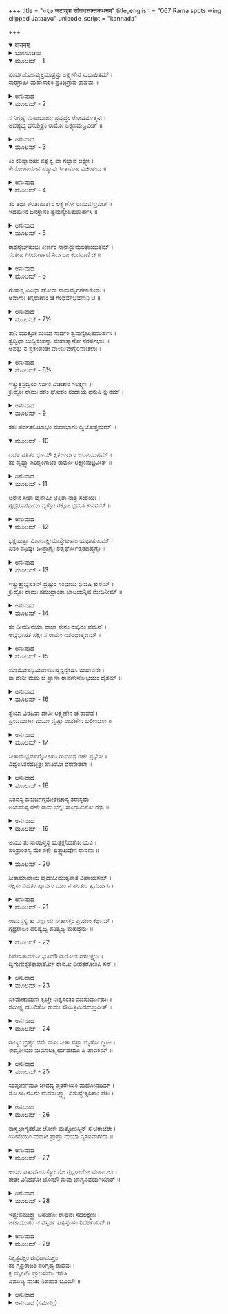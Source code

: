 +++
title = "०६७ जटायुषा सीतावृत्तान्तकथनम्"
title_english = "067 Rama spots wing clipped Jataayu"
unicode_script = "kannada"

+++
<details open><summary>वाचनम्</summary>

<div class="audioEmbed"  caption="श्रीराम-हरिसीताराममूर्ति-घनपाठिभ्यां वचनम्" src="https://archive.org/download/Ramayana-recitation-Sriram-harisItArAmamUrti-Ghanapaati-v2/Kanda_3/Kanda_3_ARK-067-Jataayuvaa_Sitaa_Vruthantha_Kathanam.mp3"></div>
</details>



<details><summary>ಭಾಗಸೂಚನಾ</summary>

ಶ್ರೀರಾಮ-ಲಕ್ಷ್ಮಣರು ಜಟಾಯುವನ್ನು ಸಂಧಿಸಿದುದು, ಶ್ರೀರಾಮನು ಜಟಾಯುವನ್ನು ಬಾಚಿ ತಬ್ಬಿಕೊಂಡು ಅತ್ತುದು
</details>

<details open><summary>ಮೂಲಮ್ - 1</summary>

ಪೂರ್ವಜೋಽಪ್ಯುಕ್ತಮಾತ್ರಸ್ತು ಲಕ್ಷ್ಮಣೇನ ಸುಭಾಷಿತಮ್ ।  
ಸಾರಗ್ರಾಹೀ ಮಹಾಸಾರಂ ಪ್ರತಿಜಗ್ರಾಹ ರಾಘವಃ ॥
</details>

<details><summary>ಅನುವಾದ</summary>

ಭಗವಾನ್ ಶ್ರೀರಾಮಚಂದ್ರನು ಎಲ್ಲ ವಸ್ತುಗಳ ಸಾರವನ್ನು ಗ್ರಹಿಸುವಂತಹವನು. ವಯಸ್ಸಿನಲ್ಲಿ ಹಿರಿಯವನಾಗಿದ್ದರೂ ಅವನು ಲಕ್ಷ್ಮಣನು ಹೇಳಿದ ಅತ್ಯಂತ ಸಾರಗರ್ಭಿತ ಉತ್ತಮ ವಚನಗಳನ್ನು ಕೇಳಿ ಅವನ್ನು ಸ್ವೀಕರಿಸಿದನು.॥1॥
</details>

<details open><summary>ಮೂಲಮ್ - 2</summary>

ಸ ನಿಗ್ರಹ್ಯ ಮಹಾಬಾಹುಃ ಪ್ರವೃದ್ಧಂ ರೋಷಮಾತ್ಮನಃ ।  
ಅವಷ್ಟಭ್ಯ ಧನುಶ್ಚಿತ್ರಂ ರಾಮೋ ಲಕ್ಷ್ಮಣಮಬ್ರವೀತ್ ॥
</details>

<details><summary>ಅನುವಾದ</summary>

ಅನಂತರ ಮಹಾಬಾಹು ಶ್ರೀರಾಮನು ಹೆಚ್ಚಿದ್ದ ತನ್ನ ರೋಷವನ್ನು ತಡೆದು ವಿಚಿತ್ರಧನುಸ್ಸನ್ನು ಇಳಿಸಿ ಲಕ್ಷ್ಮಣನಲ್ಲಿ ಹೇಳಿದನು.॥2॥
</details>

<details open><summary>ಮೂಲಮ್ - 3</summary>

ಕಿಂ ಕರಿಷ್ಯಾವಹೇ ವತ್ಸ ಕ್ವ ವಾ ಗಚ್ಛಾವ ಲಕ್ಷ್ಮಣ ।  
ಕೇನೋಪಾಯೇನ ಪಶ್ಯಾವಃ ಸೀತಾಮಿಹ ವಿಚಿಂತಯ ॥
</details>

<details><summary>ಅನುವಾದ</summary>

ವತ್ಸ! ಈಗ ನಾವು ಏನು ಮಾಡೋಣ? ಎಲ್ಲಿಗೆ ಹೋಗೋಣ? ಲಕ್ಷ್ಮಣಾ! ಯಾವ ಉಪಾಯದಿಂದ ಸೀತೆಯು ಇರುವ ಠಾವು ನಮಗೆ ತಿಳಿಯಬಹುದು? ಈಗ ಇದರ ಕುರಿತು ವಿಚಾರ ಮಾಡು.॥3॥
</details>

<details open><summary>ಮೂಲಮ್ - 4</summary>

ತಂ ತಥಾ ಪರಿತಾಪಾರ್ತಂ ಲಕ್ಷ್ಮಣೋ ರಾಮಮಬ್ರವೀತ್ ।  
ಇದಮೇವ ಜನಸ್ಥಾನಂ ತ್ವಮನ್ವೇಷಿತುಮರ್ಹಸಿ ॥
</details>

<details><summary>ಅನುವಾದ</summary>

ಆಗ ಲಕ್ಷ್ಮಣನು ಸಂತಾಪದಿಂದ ಪೀಡಿತನಾದ ಶ್ರೀರಾಮನಲ್ಲಿ ಹೇಳಿದನು - ಅಣ್ಣ! ನೀನು ಈ ಜನಸ್ಥಾನದಲ್ಲೇ ಸೀತೆಯನ್ನು ಹುಡುಕಬೇಕು.॥4॥
</details>

<details open><summary>ಮೂಲಮ್ - 5</summary>

ರಾಕ್ಷಸೈರ್ಬಹುಭಿಃ ಕೀರ್ಣಂ ನಾನಾದ್ರುಮಲತಾಯುತಮ್ ।  
ಸಂತೀಹ ಗಿರಿದುರ್ಗಾಣಿ ನಿರ್ದರಾಃ ಕಂದರಾಣಿ ಚ ॥
</details>

<details><summary>ಅನುವಾದ</summary>

ನಾನಾ ಪ್ರಕಾರದ ವೃಕ್ಷ-ಲತೆಗಳಿಂದ ಕೂಡಿದ ಈ ಘನ ವನವು ಅನೇಕ ರಾಕ್ಷಸರಿಂದ ತುಂಬಿದೆ. ಇದರಲ್ಲಿ ಪರ್ವತಗಳ ಮೇಲೆ ಅನೇಕ ದುರ್ಗಮ ಸ್ಥಾನ, ಒಡೆದ ಬಂಡೆಗಳು ಮತ್ತು ಕಂದಕಗಳಿವೆ.॥5॥
</details>

<details open><summary>ಮೂಲಮ್ - 6</summary>

ಗುಹಾಶ್ಚ ವಿವಿಧಾ ಘೋರಾ ನಾನಾಮೃಗಗಣಾಕುಲಾಃ ।  
ಆವಾಸಾಃ ಕಿನ್ನರಾಣಾಂ ಚ ಗಂಧರ್ವಭವನಾನಿ ಚ ॥
</details>

<details><summary>ಅನುವಾದ</summary>

ಅಲ್ಲಿ ಬಗೆ-ಬಗೆ ಭಯಂಕರ ಗುಹೆಗಳಿವೆ, ಅವು ನಾನಾ ರೀತಿಯ ಮೃಗಗಳಿಂದ ತುಂಬಿವೆ. ಇಲ್ಲಿಯ ಪರ್ವತಗಳ ಮೇಲೆ ಕಿನ್ನರರ ಆವಾಸ ಸ್ಥಾನಗಳು ಮತ್ತು ಗಂಧರ್ವರ ಭವನಗಳೂ ಇವೆ.॥6॥
</details>

<details open><summary>ಮೂಲಮ್ - 7½</summary>

ತಾನಿ ಯುಕ್ತೋ ಮಯಾ ಸಾರ್ಧಂ ತ್ವಮನ್ವೇಷಿತುಮರ್ಹಸಿ ।  
ತ್ವದ್ವಿಧಾ ಬುದ್ಧಿಸಂಪನ್ನಾ ಮಹಾತ್ಮಾನೋ ನರರ್ಷಭಾಃ ॥  
ಆಪತ್ಸು ನ ಪ್ರಕಂಪಂತೇ ವಾಯುವೇಗೈರಿವಾಚಲಾಃ ।
</details>

<details><summary>ಅನುವಾದ</summary>

ನನ್ನೊಂದಿಗೆ ನೀನು ಆ ಎಲ್ಲ ಸ್ಥಾನಗಳಲ್ಲಿ ಸೀತೆಯನ್ನು ಹುಡುಕು. ವಾಯುವಿನ ವೇಗದಿಂದ ಪರ್ವತಗಳು ಕಂಪಿಸುವುದಿಲ್ಲವೋ, ಹಾಗೆಯೇ ನಿನ್ನಂತಹ ಬುದ್ಧಿವಂತ ಮಹಾತ್ಮಾ ನರಶ್ರೇಷ್ಠರು ಆಪತ್ತಿನಲ್ಲೂ ವಿಚಲಿತರಾಗುವುದಿಲ್ಲ.॥7½॥
</details>

<details open><summary>ಮೂಲಮ್ - 8½</summary>

ಇತ್ಯುಕ್ತಸ್ತದ್ವನಂ ಸರ್ವಂ ವಿಚಚಾರ ಸಲಕ್ಷ್ಮಣಃ ॥  
ಕ್ರುದ್ಧೋ ರಾಮಃ ಶರಂ ಘೋರಂ ಸಂಧಾಯ ಧನುಷಿ ಕ್ಷುರಮ್ ।
</details>

<details><summary>ಅನುವಾದ</summary>

ಅವನು ಹೀಗೆ ಹೇಳಿದಾಗ ಲಕ್ಷ್ಮಣ ಸಹಿತ ಶ್ರೀರಾಮಚಂದ್ರನು ರೋಷಪೂರ್ವಕ ತನ್ನ ಧನುಸ್ಸಿಗೆ ಕ್ಷುರ ಎಂಬ ಭಯಂಕರ ಬಾಣವನ್ನು ಹೂಡಿ ಎಲ್ಲ ವನಗಳಲ್ಲಿ ಸಂಚರಿಸತೊಡಗಿದನು.॥8½॥
</details>

<details open><summary>ಮೂಲಮ್ - 9</summary>

ತತಃ ಪರ್ವತಕೂಟಾಭಂ ಮಹಾಭಾಗಂ ದ್ವಿಜೋತ್ತಮಮ್ ॥
</details>

<details open><summary>ಮೂಲಮ್ - 10</summary>

ದದಶ ಪತಿತಂ ಭೂಮೌ ಕ್ಷತಜಾರ್ದ್ರಂ ಜಟಾಯುಷಮ್ ।  
ತಂ ದೃಷ್ಟ್ವಾ ಗಿರಿಶೃಂಗಾಭಂ ರಾಮೋ ಲಕ್ಷ್ಮಣಮಬ್ರವೀತ್ ॥
</details>

<details><summary>ಅನುವಾದ</summary>

ಸ್ಪಲ್ಪದೂರ ಹೋದಾಗ ಅವರಿಗೆ ಪರ್ವತದಂತೆ ವಿಶಾಲ ಶರೀರವುಳ್ಳ ಪಕ್ಷಿರಾಜ ಮಹಾಭಾಗ ಜಟಾಯು ಕಂಡು ಬಂದನು, ಅವನು ರಕ್ತಸಿಕ್ತನಾಗಿ ನೆಲದಲ್ಲಿ ಬಿದ್ದಿದ್ದನು. ಪರ್ವತ ಶಿಖರದಂತೆ ಕಾಣುವ ಆ ಗೃಧ್ರರಾಜನನ್ನು ನೋಡಿ ಶ್ರೀರಾಮನು ಲಕ್ಷ್ಮಣನಲ್ಲಿ ಹೇಳಿದನು.॥9-10॥
</details>

<details open><summary>ಮೂಲಮ್ - 11</summary>

ಅನೇನ ಸೀತಾ ವೈದೇಹೀ ಭಕ್ಷಿತಾ ನಾತ್ರ ಸಂಶಯಃ ।  
ಗೃಧ್ರರೂಪಮಿದಂ ವ್ಯಕ್ತೋ ರಕ್ಷೋ ಭ್ರಮತಿ ಕಾನನಮ್ ॥
</details>

<details><summary>ಅನುವಾದ</summary>

ಲಕ್ಷ್ಮಣಾ! ಈ ಗೃಧ್ರರೂಪದಲ್ಲಿ ಖಂಡಿತವಾಗಿ ಯಾವನೋ ರಾಕ್ಷಸನೆಂದು ಅನಿಸುತ್ತದೆ. ಇವನು ಈ ವನದಲ್ಲಿ ಸುತ್ತಾಡುತ್ತಾ ಇರುತ್ತಾನೆ. ನಿಸ್ಸಂಶಯವಾಗಿ ಇವನೇ ವಿದೇಹನಂದಿನಿ ಸೀತೆಯನ್ನು ತಿಂದು ಹಾಕಿರಬಹುದು.॥11॥
</details>

<details open><summary>ಮೂಲಮ್ - 12</summary>

ಭಕ್ಷಯಿತ್ವಾ ವಿಶಾಲಾಕ್ಷೀಮಾಸ್ತೇಸೀತಾಂ ಯಥಾಸುಖಮ್ ।  
ಏನಂ ವಧಿಷ್ಯೇ ದೀಪ್ತಾಗ್ರೈಃ ಶರೈರ್ಘೋರೈರಜಿಹ್ಮಗೈಃ ॥
</details>

<details><summary>ಅನುವಾದ</summary>

ವಿಶಾಲಲೋಚನೆ ಸೀತೆಯನ್ನು ತಿಂದು ಇವನು ಇಲ್ಲಿ ಸುಖವಾಗಿ ಕುಳಿತಿದ್ದಾನೆ. ಪ್ರಜ್ವಲಿತವಾದ ತುದಿಯುಳ್ಳ ಭಯಂಕರ ನನ್ನ ಬಾಣದಿಂದ ನಾನು ಇವನ ವಧೆ ಮಾಡುವೆನು.॥12॥
</details>

<details open><summary>ಮೂಲಮ್ - 13</summary>

ಇತ್ಯುಕ್ತ್ವಾಭ್ಯಪತದ್ ದ್ರಷ್ಟುಂ ಸಂಧಾಯ ಧನುಷಿ ಕ್ಷುರಮ್ ।  
ಕ್ರುದ್ಧೋ ರಾಮಃ ಸಮುದ್ರಾಂತಾ ಚಾಲಯನ್ನಿವ ಮೇದಿನೀಮ್ ॥
</details>

<details><summary>ಅನುವಾದ</summary>

ಹೀಗೆ ಹೇಳಿ ಕ್ರೋಧಗೊಂಡ ಶ್ರೀರಾಮನು ಧನುಸ್ಸಿಗೆ ಬಾಣವನ್ನು ಅನುಸಂಧಾನ ಮಾಡಿ ಸಮುದ್ರದಾದ್ಯಂತ ಪೃಥ್ವಿಯನ್ನು ನಡುಗಿಸುತ್ತಾ ಅವನನ್ನು ನೋಡಲು ಮುಂದುವರಿದನು.॥13॥
</details>

<details open><summary>ಮೂಲಮ್ - 14</summary>

ತಂ ದೀನದೀನಯಾ ವಾಚಾ ಸೇನಂ ರುಧಿರಂ ವಮನ್ ।  
ಅಭ್ಯಭಾಷತ ಪಕ್ಷೀ ಸ ರಾಮಂ ದಶರಥಾತ್ಮಜಮ್ ॥
</details>

<details><summary>ಅನುವಾದ</summary>

ಆಗಲೇ ಪಕ್ಷಿ ಜಟಾಯು ಬಾಯಿಯಿಂದ ನೊರೆಯಿಂದ ಕೂಡಿದ ರಕ್ತವನ್ನು ಸುರಿಸುತ್ತಾ ಅತ್ಯಂತ ದೀನವಾಣಿಯಲ್ಲಿ ದಶರಥನಂದನ ಶ್ರೀರಾಮನಲ್ಲಿ ಹೇಳಿದನು .॥14॥
</details>

<details open><summary>ಮೂಲಮ್ - 15</summary>

ಯಾಮೋಷಧಿಮಿವಾಯುಷ್ಮನ್ನನ್ವೇಷಸಿ ಮಹಾವನೇ ।  
ಸಾ ದೇನೀ ಮಮ ಚ ಪ್ರಾಣಾ ರಾವಣೇನೋಭಯಂ ಹೃತಮ್ ॥
</details>

<details><summary>ಅನುವಾದ</summary>

ಆಯುಷ್ಮಂತನೇ! ಈ ಮಹಾವನದಲ್ಲಿ ಔಷಧಿಯಂತೆ ನೀನು ಹುಡುಕುತ್ತಿರುವ ಸೀತಾದೇವಿಯನ್ನು ಹಾಗೂ ನನ್ನ ಪ್ರಾಣವನ್ನೂ ರಾವಣನು ಹರಣ ಮಾಡಿರುವನು.॥15॥
</details>

<details open><summary>ಮೂಲಮ್ - 16</summary>

ತ್ವಯಾ ವಿರಹಿತಾ ದೇವೀ ಲಕ್ಷ್ಮಣೇನ ಚ ರಾಘವ ।  
ಹ್ರಿಯಮಾಣಾ ಮಯಾ ದೃಷ್ಟಾ ರಾವಣೇನ ಬಲೀಯಸಾ ॥
</details>

<details><summary>ಅನುವಾದ</summary>

ರಘುನಂದನ! ನೀನು ಮತ್ತು ಲಕ್ಷ್ಮಣನು ಇಲ್ಲದಿದ್ದಾಗ ಮಹಾಬಲಿ ರಾವಣನು ಬಂದು ಸೀತಾದೇವಿಯನ್ನು ಕದ್ದುಕೊಂಡು ಹೋಗಲು ತೊಡಗಿದನು. ಆಗ ಸೀತೆಯು ನನ್ನ ಕಣ್ಣಿಗೆ ಬಿದ್ದಳು.॥16॥
</details>

<details open><summary>ಮೂಲಮ್ - 17</summary>

ಸೀತಾಮಭ್ಯವಪನ್ನೋಽಹಂ ರಾವಣಶ್ಚ ರಣೇ ಪ್ರಭೋ ।  
ವಿಧ್ವಂಸಿತರಥಚ್ಛತ್ರಃ ಪಾತಿತೋ ಧರಣೀತಲೇ ॥
</details>

<details><summary>ಅನುವಾದ</summary>

ಪ್ರಭೋ! ನನ್ನ ಕಣ್ಣಿಗೆ ಬೀಳುತ್ತಲೇ ನಾನು ಸೀತೆಯ ಸಹಾಯಕ್ಕಾಗಿ ಓಡಿದೆ. ರಾವಣನೊಂದಿಗೆ ನನ್ನ ಯುದ್ಧವಾಯಿತು. ನಾನು ಆ ಯುದ್ಧದಲ್ಲಿ ರಾವಣನ ರಥ, ಛತ್ರ ಮೊದಲಾದ ಎಲ್ಲ ಸಾಧನಗಳನ್ನು ನಾಶಮಾಡಿದೆ ಮತ್ತು ಅವನೂ ಕೂಡ ಗಾಯಗೊಂಡು ನೆಲಕ್ಕೆ ಬಿದ್ದುಬಿಟ್ಟನು.॥17॥
</details>

<details open><summary>ಮೂಲಮ್ - 18</summary>

ಏತದಸ್ಯ ಧನುರ್ಭಗ್ನಮೇತೇಚಾಸ್ಯ ಶರಾಸ್ತಥಾ ।  
ಅಯಮಸ್ಯ ರಣೇ ರಾಮ ಭಗ್ನಃ ಸಾಂಗ್ರಾಮಿಕೋ ರಥಃ ॥
</details>

<details><summary>ಅನುವಾದ</summary>

ಶ್ರೀರಾಮಾ! ಇದೋ ಅವನ ತುಂಡಾದ ಧನುಸ್ಸು, ಇವು ಅವನ ಮುರಿದ ಬಾಣಗಳು ಮತ್ತು ಇದು ಅವನ ಉಪಯೋಗಿ ರಥವನ್ನು ನಾನು ಮುರಿದು ಹಾಕಿರುವೆನು.॥18॥
</details>

<details open><summary>ಮೂಲಮ್ - 19</summary>

ಅಯಂ ತು ಸಾರಥಿಸ್ತಸ್ಯ ಮತ್ಪಕ್ಷನಿಹತೋ ಭುವಿ ।  
ಪರಿಶ್ರಾಂತಸ್ಯ ಮೇ ಪಕ್ಷೌ ಛಿತ್ತ್ವಾಖಡ್ಗೇನ ರಾವಣಃ ॥
</details>

<details open><summary>ಮೂಲಮ್ - 20</summary>

ಸೀತಾಮಾದಾಯ ವೈದೇಹೀಮುತ್ಪಪಾತ ವಿಹಾಯಸಮ್ ।  
ರಕ್ಷಸಾ ವಿಹತಂ ಪೂರ್ವಂ ಮಾಂ ನ ಹಂತುಂ ತ್ವಮರ್ಹಸಿ ॥
</details>

<details><summary>ಅನುವಾದ</summary>

ಇವನು ರಾವಣನ ಸಾರಥಿಯಾಗಿದ್ದಾನೆ, ಅವನನ್ನು ನಾನು ನನ್ನ ರೆಕ್ಕೆಗಳಿಂದ ಕೊಂದು ಹಾಕಿದೆ. ನಾನು ಯುದ್ಧ ಮಾಡುತ್ತಾ - ಮಾಡುತ್ತಾ ಬಳಲಿದಾಗ ರಾವಣನು ಖಡ್ಗದಿಂದ ನನ್ನ ಎರಡೂ ರೆಕ್ಕೆಗಳನ್ನು ತುಂಡರಿಸಿ, ಅವನು ವೈದೇಹಿಯನ್ನು ಎತ್ತಿಕೊಂಡು ಆಕಾಶ ಮಾರ್ಗದಿಂದ ಹಾರಿಹೋದನು. ನಾನು ಆ ರಾಕ್ಷಸನ ಕೈಯಿಂದ ಮೊದಲೇ ಸತ್ತಿರುವೆನು, ಈಗ ನೀನು ನನ್ನನ್ನು ಕೊಲ್ಲಬೇಡ.॥19-20॥
</details>

<details open><summary>ಮೂಲಮ್ - 21</summary>

ರಾಮಸ್ತಸ್ಯ ತು ವಿಜ್ಞಾಯ ಸೀತಾಸಕ್ತಂ ಪ್ರಿಯಾಂ ಕಥಾಮ್ ।  
ಗೃಧ್ರರಾಜಂ ಪರಿಷ್ವಜ್ಯ ಪರಿತ್ಯಜ್ಯ ಮಹದ್ಧನುಃ ॥
</details>

<details open><summary>ಮೂಲಮ್ - 22</summary>

ನಿಪಪಾತಾವಶೋ ಭೂಮೌ ರುರೋದ ಸಹಲಕ್ಷ್ಮಣಃ ।  
ದ್ವಿಗುಣೀಕೃತತಾಪಾರ್ತೋ ರಾಮೋ ಧೀರತರೋಽಪಿ ಸನ್ ॥
</details>

<details><summary>ಅನುವಾದ</summary>

ಸೀತೆಗೆ ಸಂಬಂಧಿಸಿದ ಈ ಪ್ರಿಯ ವಾರ್ತೆಯನ್ನು ಕೇಳಿ ಶ್ರೀರಾಮಚಂದ್ರನು ತನ್ನ ಮಹಾ ಧನುಸ್ಸನ್ನು ಎಸೆದು, ಗೃಧ್ರರಾಜ ಜಟಾಯುವನ್ನು ಬಿಗಿದಪ್ಪಿಕೊಂಡು ಶೋಕದಿಂದ ವಿಹ್ವಲನಾಗಿ ಪೃಥ್ವಿಯಲ್ಲಿ ಬಿದ್ದು, ಲಕ್ಷ್ಮಣನೊಂದಿಗೆ ಅಳತೊಡಗಿದನು. ಅತ್ಯಂತ ಧೀರನಾಗಿದ್ದರೂ ಶ್ರೀರಾಮನು ಆಗ ಇಮ್ಮಡಿ ದುಃಖವನ್ನು ಅನುಭವಿಸಿದನು.॥21-22॥
</details>

<details open><summary>ಮೂಲಮ್ - 23</summary>

ಏಕಮೇಕಾಯನೇ ಕೃಚ್ಛ್ರೇ ನಿಃಶ್ವಸಂತಂ ಮುಹುರ್ಮುಹುಃ ।  
ಸಮೀಕ್ಷ್ಯ ದುಃಖಿತೋ ರಾಮಃ ಸೌಮಿತ್ರಿಮಿದಮಬ್ರವೀತ್ ॥
</details>

<details><summary>ಅನುವಾದ</summary>

ಅಸಹಾಯಕನಾದ ಏದುಸಿರು ಬಿಡುತ್ತಾ ಸಂಕಟಪಡುತ್ತಿದ್ದ ಸ್ಥಿತಿಯಲ್ಲಿ, ಪದೇ-ಪದೇ ದೀರ್ಘಶ್ವಾಸವನ್ನೆಳೆಯುತ್ತಾ ಇರುವ ಜಟಾಯುವನ್ನು ನೋಡಿ ಶ್ರೀರಾಮನಿಗೆ ಬಹಳ ದುಃಖವಾಯಿತು. ಅವನು ಸೌಮಿತ್ರಿಯಲ್ಲಿ ಹೇಳಿದನು.॥23॥
</details>

<details open><summary>ಮೂಲಮ್ - 24</summary>

ರಾಜ್ಯಂ ಭ್ರಷ್ಟಂ ವನೇ ವಾಸಃ ಸೀತಾ ನಷ್ಟಾ ಮೃತೋ ದ್ವಿಜಃ ।  
ಈದೃಶೀಯಂ ಮಮಾಲಕ್ಷ್ಮೀರ್ದಹೇದಪಿ ಹಿ ಪಾವಕಮ್ ॥
</details>

<details><summary>ಅನುವಾದ</summary>

ಲಕ್ಷ್ಮಣ! ನನ್ನ ರಾಜ್ಯ ಹೋಯಿತು, ನನಗೆ ವನವಾಸವಾಯಿತು. (ತಂದೆಯು ಮೃತ್ಯುವಾದನು.) ಸೀತೆಯ ಅಪಹರಣವಾಯಿತು ಮತ್ತು ನನ್ನ ಪರಮ ಸಹಾಯಕ ಈ ಪಕ್ಷಿರಾಜನೂ ಸತ್ತು ಹೋದನು. ಈ ನನ್ನ ದುರ್ಭಾಗ್ಯವು ಅಗ್ನಿಯನ್ನು ಸುಟ್ಟು ಬೂದಿ ಮಾಡಬಲ್ಲದು.॥24॥
</details>

<details open><summary>ಮೂಲಮ್ - 25</summary>

ಸಂಪೂರ್ಣಮಪಿ ಚೇದದ್ಯ ಪ್ರತರೇಯಂ ಮಹೋದಧಿಮ್ ।  
ಸೋಽಪಿ ನೂನಂ ಮಮಾಲಕ್ಷ್ಮ್ಯಾ ವಿಶುಷ್ಯೇತ್ಸರಿತಾಂ ಪತಿಃ ॥
</details>

<details><summary>ಅನುವಾದ</summary>

ಇಂದು ನಾನು ತುಂಬಿದ ಮಹಾ ಸಾಗರವನ್ನು ಈಜಲು ತೊಡಗಿದರೆ ನನ್ನ ದುರ್ಭಾಗ್ಯದ ಬೇಗೆಯಿಂದ ಆ ನದಿಗಳ ಸ್ವಾಮಿ ಸಮುದ್ರನೂ ನಿಶ್ಚಯವಾಗಿ ಒಣಗಿ ಹೋದೀತು.॥25॥
</details>

<details open><summary>ಮೂಲಮ್ - 26</summary>

ನಾಸ್ತ್ಯಭಾಗ್ಯತರೋ ಲೋಕೇ ಮತ್ತೋಽಸ್ಮಿನ್ ಸ ಚರಾಚರೇ ।  
ಯೇನೇಯಂ ಮಹತೀ ಪ್ರಾಪ್ತಾ ಮಯಾ ವ್ಯಸನವಾಗುರಾ ॥
</details>

<details><summary>ಅನುವಾದ</summary>

ಈ ಚರಾಚರ ಜಗತ್ತಿನಲ್ಲಿ ನನಗಿಂತ ಮಿಗಿಲಾದ ಭಾಗ್ಯಹೀನನು ಬೇರೆ ಯಾರು ಇರಲಾರನು. ಈ ದೌರ್ಭಾಗ್ಯದಿಂದಲೇ ನನಗೆ ಈ ವಿಪತ್ತುಗಳ ದೊಡ್ಡ ಬಲೆಯಲ್ಲಿ ಸಿಕ್ಕಿಹಾಕಿಕೊಳ್ಳಬೇಕಾಯಿತು.॥26॥
</details>

<details open><summary>ಮೂಲಮ್ - 27</summary>

ಅಯಂ ಪಿತುರ್ವಯಸ್ಯೋ ಮೇ ಗೃಧ್ರರಾಜೋ ಮಹಾಬಲಃ ।  
ಶೇತೇ ವಿನಿಹತೋ ಭೂಮೌ ಮಮ ಭಾಗ್ಯವಿಪರ್ಯಯಾತ್ ॥
</details>

<details><summary>ಅನುವಾದ</summary>

ಈ ಮಹಾಬಲಿ ಗೃಧ್ರರಾಜ ಜಟಾಯುವು ನಮ್ಮ ತಂದೆಯ ಮಿತ್ರನಾಗಿದ್ದನು. ಆದರೆ ಇಂದು ನನ್ನ ದುರ್ಭಾಗ್ಯದಿಂದ ಸತ್ತು ಈಗ ನೆಲದಲ್ಲಿ ಬಿದ್ದಿರುವನು.॥27॥
</details>

<details open><summary>ಮೂಲಮ್ - 28</summary>

ಇತ್ಯೇವಮುಕ್ತ್ವಾ ಬಹುಶೋ ರಾಘವಃ ಸಹಲಕ್ಷ್ಮಣಃ ।  
ಜಟಾಯುಷಂ ಚ ಪಸ್ಪರ್ಶ ಪಿತೃಸ್ನೇಹಂ ನಿದರ್ಶಯನ್ ॥
</details>

<details><summary>ಅನುವಾದ</summary>

ಹೀಗೆ ಅನೇಕ ಮಾತುಗಳನ್ನಾಡಿ ಲಕ್ಷ್ಮಣ ಸಹಿತ ಶ್ರೀರಾಮನು ಜಟಾಯುವಿನ ಶರೀರದ ಮೇಲೆ ಕೈಯಾಡಿಸಿದನು ಮತ್ತು ತಂದೆಯ ಕುರಿತು ಸ್ನೇಹವಿರುವಂತೆಯೇ ಅವನ ಕುರಿತೂ ಸ್ನೇಹವನ್ನು ಪ್ರದರ್ಶಿಸಿದನು.॥28॥
</details>

<details open><summary>ಮೂಲಮ್ - 29</summary>

ನಿಕೃತ್ತಪಕ್ಷಂ ರುಧಿರಾವಸಿಕ್ತಂ  
ತಂ ಗೃಧ್ರರಾಜಂ ಪರಿಗೃಹ್ಯ ರಾಘವಃ ।  
ಕ್ವ ಮೈಥಿಲೀ ಪ್ರಾಣಸಮಾ ಗತೇತಿ  
ವಿಮುಚ್ಯ ವಾಚಂ ನಿಪಪಾತ ಭೂಮೌ ॥
</details>

<details><summary>ಅನುವಾದ</summary>

ರೆಕ್ಕೆಗಳು ತುಂಡಾದ್ದರಿಂದ ಗೃಧ್ರರಾಜ ಜಟಾಯು ರಕ್ತಸಿಕ್ತನಾಗಿದ್ದನು. ಅದೇ ಸ್ಥಿತಿಯಲ್ಲಿ ಅವನನ್ನು ಬಿಗಿದಪ್ಪಿಕೊಂಡು ಶ್ರೀರಘುನಾಥನು ಕೇಳಿದನು- ಅಯ್ಯಾ! ನನ್ನ ಪ್ರಾಣಪ್ರಿಯೆ ಮೈಥಿಲಿ ಎಲ್ಲಿಗೆ ಹೋದಳು? ಎಂದು ಹೇಳುತ್ತಾ ಅವನು ನೆಲಕ್ಕೆ ಕೆಡುಹಿಬಿದ್ದನು.॥29॥
</details>

<details><summary>ಅನುವಾದ (ಸಮಾಪ್ತಿಃ)</summary>

ಶ್ರೀ ವಾಲ್ಮೀಕಿವಿರಚಿತ ಆರ್ಷರಾಮಾಯಣ ಆದಿಕಾವ್ಯದ ಅರಣ್ಯಕಾಂಡದಲ್ಲಿ ಅರವತ್ತೇಳನೆಯ ಸರ್ಗ ಸಂಪೂರ್ಣವಾಯಿತು. ॥67॥
</details>
